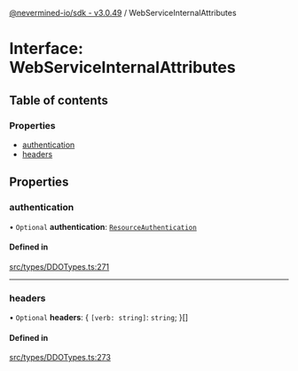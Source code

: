 [@nevermined-io/sdk - v3.0.49](../code-reference.md) / WebServiceInternalAttributes

# Interface: WebServiceInternalAttributes

## Table of contents

### Properties

- [authentication](WebServiceInternalAttributes.md#authentication)
- [headers](WebServiceInternalAttributes.md#headers)

## Properties

### authentication

• `Optional` **authentication**: [`ResourceAuthentication`](ResourceAuthentication.md)

#### Defined in

[src/types/DDOTypes.ts:271](https://github.com/nevermined-io/sdk-js/blob/46581d70d770c789e0a8545806449cccf988f6aa/src/types/DDOTypes.ts#L271)

---

### headers

• `Optional` **headers**: \{ `[verb: string]`: `string`; }[]

#### Defined in

[src/types/DDOTypes.ts:273](https://github.com/nevermined-io/sdk-js/blob/46581d70d770c789e0a8545806449cccf988f6aa/src/types/DDOTypes.ts#L273)
